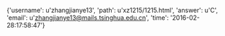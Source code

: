 {'username': u'zhangjianye13', 'path': u'xz1215/1215.html', 'answer': u'C', 'email': u'zhangjianye13@mails.tsinghua.edu.cn', 'time': '2016-02-28:17:58:47'}